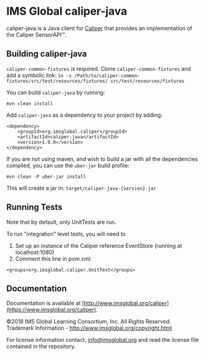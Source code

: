 IMS Global caliper-java
==============

caliper-java is a Java client for [Caliper](http://www.imsglobal.org/caliper) that provides an implementation of the Caliper SensorAPI™.

## Building caliper-java

`caliper-common-fixtures` is required. Clone `caliper-common-fixtures` and add a symbolic link: `ln -s /Path/to/caliper-common-fixtures/src/test/resources/fixtures/ src/test/resources/fixtures`

You can build `caliper-java` by running:
```
mvn clean install
```

Add `caliper-java` as a dependency to your project by adding:
```
<dependency>
    <groupId>org.imsglobal.caliper</groupId>
    <artifactId>caliper-java</artifactId>
    <version>1.0.0</version>
</dependency>
```

If you are not using maven, and wish to build a jar with all the dependencies compiled, you can use the `uber-jar` build profile:
```
mvn clean -P uber-jar install
```
This will create a jar in: `target/caliper-java-{version}.jar`

## Running Tests

Note that by default, only UnitTests are run.

To run "integration" level tests, you will need to

1. Set up an instance of the Caliper reference EventStore (running at localhost:1080)
2. Comment this line in pom.xml:  
```
<groups>org.imsglobal.caliper.UnitTest</groups>
```

## Documentation

Documentation is available at [http://www.imsglobal.org/caliper](https://www.imsglobal.org/caliper).

©2018 IMS Global Learning Consortium, Inc. All Rights Reserved.  
Trademark Information - http://www.imsglobal.org/copyright.html

For license information contact, info@imsglobal.org and read the license file contained in the repository.